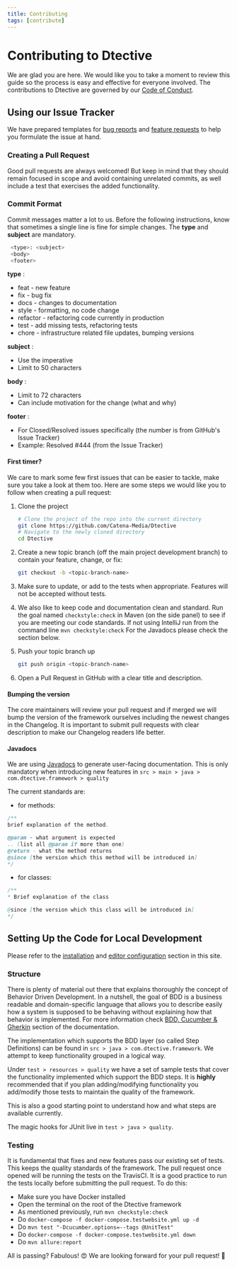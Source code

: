 ```yaml
---
title: Contributing
tags: [contribute]
---
```


# Contributing to Dtective

We are glad you are here. We would like you to  take a moment to review this guide so the process is easy and effective for everyone involved. The contributions to Dtective are governed by our [Code of Conduct](https://github.com/Catena-Media/Dtective/blob/master/CODE_OF_CONDUCT.md).

## Using our Issue Tracker
We have prepared templates for [bug reports](https://github.com/Catena-Media/Dtective/issues/new?template=BUG.md) and [feature requests](https://github.com/Catena-Media/Dtective/issues/new?template=FEATURE.md) to help you formulate the issue at hand.

### Creating a Pull Request

Good pull requests are always welcomed! But keep in mind that they should remain focused in scope and avoid containing unrelated commits, as well include a test that exercises the added functionality.

### Commit Format

Commit messages matter a lot to us. Before the following instructions, know that sometimes a single line is fine for simple changes.
The **type** and **subject** are mandatory.

```bash
 <type>: <subject>
 <body>
 <footer>
 ```

 **type** :
 * feat - new feature
 * fix - bug fix
 * docs - changes to documentation
 * style - formatting, no code change
 * refactor - refactoring code currently in production
 * test - add missing tests, refactoring tests
 * chore - infrastructure related file updates, bumping versions

 **subject** :
 * Use the imperative
 * Limit to 50 characters

 **body** :
 * Limit to 72 characters
 * Can include motivation for the change (what and why)

 **footer** :
 * For Closed/Resolved issues specifically (the number is from GitHub's Issue Tracker)
 * Example: Resolved #444 (from the Issue Tracker)



#### First timer?

We care to mark some few first issues that can be easier to tackle, make sure you take a look at them too.
Here are some steps we would like you to follow when creating a pull request:

1. Clone the project

   ```bash
   # Clone the project of the repo into the current directory
   git clone https://github.com/Catena-Media/Dtective
   # Navigate to the newly cloned directory
   cd Dtective
   ```

2. Create a new topic branch (off the main project development branch) to
   contain your feature, change, or fix:

   ```bash
   git checkout -b <topic-branch-name>
   ```

3. Make sure to update, or add to the tests when appropriate.
Features will not be accepted without tests.

4. We also like to keep code and documentation clean and standard.
Run the goal named `checkstyle:check` in Maven (on the side panel) to see if you are meeting our code standards.
If not using IntelliJ run from the command line `mvn checkstyle:check`
For the Javadocs please check the section below.


5. Push your topic branch up

   ```bash
   git push origin <topic-branch-name>
   ```

6. Open a Pull Request in GitHub with a clear title and description.

#### Bumping the version

The core maintainers will review your pull request and if merged we will bump the version of the framework ourselves
 including the newest changes in the Changelog. It is important to submit pull requests with clear description to make
 our Changelog readers life better.

#### Javadocs

We are using [Javadocs](https://www.tutorialspoint.com/java/java_documentation.htm) to generate user-facing documentation.
 This is only mandatory when introducing new features in `src > main > java > com.dtective.framework > quality`

The current standards are:

* for methods:

```java
/**
brief explanation of the method.

@param - what argument is expected
.. (list all @param if more than one)
@return - what the method returns
@since [the version which this method will be introduced in]
*/
```

* for classes:

```java
/**
* Brief explanation of the class

@since [the version which this class will be introduced in]
*/
```

## Setting Up the Code for Local Development

Please refer to the [installation](https://catena-media.github.io/Dtective/docs/installation/) and
[editor configuration](https://catena-media.github.io/Dtective/docs/ide/) section in this site.


### Structure

There is plenty of material out there that explains thoroughly the concept of Behavior Driven Development.
In a nutshell, the goal of BDD is a business readable and domain-specific language that allows you to describe easily
how a system is supposed to be behaving without explaining how that behavior is implemented.
For more information check [BDD, Cucumber & Gherkin](https://catena-media.github.io/Dtective/docs/bdd/) section of the documentation.

The implementation which supports the BDD layer (so called Step Definitions) can be found in
`src > java > com.dtective.framework`. We attempt to keep functionality grouped in a logical way.

Under `test > resources > quality` we have a set of sample tests that cover the functionality implemented which support the BDD steps.
 It is **highly** recommended that if you plan adding/modifying functionality you add/modify those tests to maintain the quality of the framework.

This is also a good starting point to understand how and what steps are available currently.

The magic hooks for JUnit live in `test > java > quality`.

### Testing

It is fundamental that fixes and new features pass our existing set of tests. This keeps the quality standards of the
 framework. The pull request once opened will be running the tests on the TravisCI. It is a good practice to run the tests
locally before submitting the pull request. To do this:

* Make sure you have Docker installed
* Open the terminal on the root of the Dtective framework
* As mentioned previously, run `mvn checkstyle:check`
* Do `docker-compose -f docker-compose.testwebsite.yml up -d`
* Do `mvn test "-Dcucumber.options=--tags @UnitTest"`
* Do `docker-compose -f docker-compose.testwebsite.yml down`
* Do `mvn allure:report`

All is passing? Fabulous! 😍 We are looking forward for your pull request! 🙏
